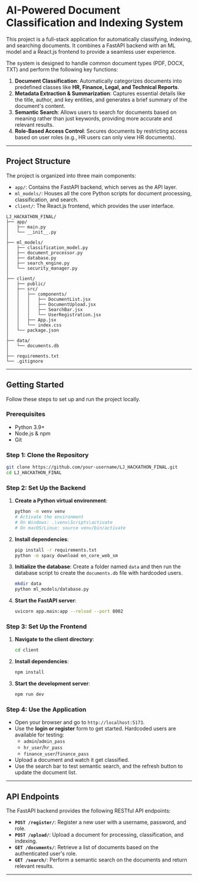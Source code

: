 # AI-Powered Document Classification and Indexing System

This project is a full-stack application for automatically classifying, indexing, and searching documents. It combines a FastAPI backend with an ML model and a React.js frontend to provide a seamless user experience.

The system is designed to handle common document types (PDF, DOCX, TXT) and perform the following key functions:

1.  **Document Classification**: Automatically categorizes documents into predefined classes like **HR, Finance, Legal, and Technical Reports**.
2.  **Metadata Extraction & Summarization**: Captures essential details like the title, author, and key entities, and generates a brief summary of the document's content.
3.  **Semantic Search**: Allows users to search for documents based on meaning rather than just keywords, providing more accurate and relevant results.
4.  **Role-Based Access Control**: Secures documents by restricting access based on user roles (e.g., HR users can only view HR documents).

-----

## Project Structure

The project is organized into three main components:

  - `app/`: Contains the FastAPI backend, which serves as the API layer.
  - `ml_models/`: Houses all the core Python scripts for document processing, classification, and search.
  - `client/`: The React.js frontend, which provides the user interface.

<!-- end list -->

```
LJ_HACKATHON_FINAL/
├── app/
│   ├── main.py
│   └── __init__.py
│
├── ml_models/
│   ├── classification_model.py
│   ├── document_processor.py
│   ├── database.py
│   ├── search_engine.py
│   └── security_manager.py
│
├── client/
│   ├── public/
│   ├── src/
│   │   ├── components/
│   │   │   ├── DocumentList.jsx
│   │   │   ├── DocumentUpload.jsx
│   │   │   ├── SearchBar.jsx
│   │   │   └── UserRegistration.jsx
│   │   ├── App.jsx
│   │   └── index.css
│   └── package.json
│
├── data/
│   └── documents.db
│
├── requirements.txt
└── .gitignore
```

-----

## Getting Started

Follow these steps to set up and run the project locally.

### Prerequisites

  - Python 3.9+
  - Node.js & npm
  - Git

### Step 1: Clone the Repository

```bash
git clone https://github.com/your-username/LJ_HACKATHON_FINAL.git
cd LJ_HACKATHON_FINAL
```

### Step 2: Set Up the Backend

1.  **Create a Python virtual environment**:
    ```bash
    python -m venv venv
    # Activate the environment
    # On Windows: .\venv\Scripts\activate
    # On macOS/Linux: source venv/bin/activate
    ```
2.  **Install dependencies**:
    ```bash
    pip install -r requirements.txt
    python -m spacy download en_core_web_sm
    ```
3.  **Initialize the database**:
    Create a folder named `data` and then run the database script to create the `documents.db` file with hardcoded users.
    ```bash
    mkdir data
    python ml_models/database.py
    ```
4.  **Start the FastAPI server**:
    ```bash
    uvicorn app.main:app --reload --port 8002
    ```

### Step 3: Set Up the Frontend

1.  **Navigate to the client directory**:
    ```bash
    cd client
    ```
2.  **Install dependencies**:
    ```bash
    npm install
    ```
3.  **Start the development server**:
    ```bash
    npm run dev
    ```

### Step 4: Use the Application

  - Open your browser and go to `http://localhost:5173`.
  - Use the **login or register** form to get started. Hardcoded users are available for testing:
      - `admin`/`admin_pass`
      - `hr_user`/`hr_pass`
      - `finance_user`/`finance_pass`
  - Upload a document and watch it get classified.
  - Use the search bar to test semantic search, and the refresh button to update the document list.

-----

## API Endpoints

The FastAPI backend provides the following RESTful API endpoints:

  - **`POST /register/`**: Register a new user with a username, password, and role.
  - **`POST /upload/`**: Upload a document for processing, classification, and indexing.
  - **`GET /documents/`**: Retrieve a list of documents based on the authenticated user's role.
  - **`GET /search/`**: Perform a semantic search on the documents and return relevant results.

-----
